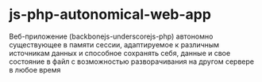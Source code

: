 # js-php-autonomical-web-app
Веб-приложение (backbonejs-underscorejs-php) автономно существующее в памяти сессии, адаптируемое к различным источникам данных и способное сохранять себя, данные и свое состояние в файл с возможностью разворачивания на другом сервере в любое время
